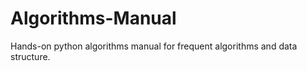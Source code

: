 # Algorithms-Manual
Hands-on python algorithms manual for frequent algorithms and data structure.
 
 
 
 
